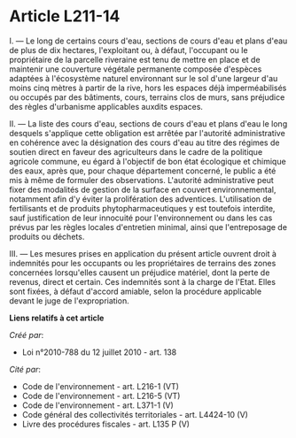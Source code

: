 # Article L211-14

I. ― Le long de certains cours d'eau, sections de cours d'eau et plans d'eau de plus de dix hectares, l'exploitant ou, à
défaut, l'occupant ou le propriétaire de la parcelle riveraine est tenu de mettre en place et de maintenir une couverture
végétale permanente composée d'espèces adaptées à l'écosystème naturel environnant sur le sol d'une largeur d'au moins cinq
mètres à partir de la rive, hors les espaces déjà imperméabilisés ou occupés par des bâtiments, cours, terrains clos de murs,
sans préjudice des règles d'urbanisme applicables auxdits espaces.

II. ― La liste des cours d'eau, sections de cours d'eau et plans d'eau le long desquels s'applique cette obligation est
arrêtée par l'autorité administrative en cohérence avec la désignation des cours d'eau au titre des régimes de soutien direct
en faveur des agriculteurs dans le cadre de la politique agricole commune, eu égard à l'objectif de bon état écologique et
chimique des eaux, après que, pour chaque département concerné, le public a été mis à même de formuler des observations.
L'autorité administrative peut fixer des modalités de gestion de la surface en couvert environnemental, notamment afin d'y
éviter la prolifération des adventices. L'utilisation de fertilisants et de produits phytopharmaceutiques y est toutefois
interdite, sauf justification de leur innocuité pour l'environnement ou dans les cas prévus par les règles locales
d'entretien minimal, ainsi que l'entreposage de produits ou déchets.

III. ― Les mesures prises en application du présent article ouvrent droit à indemnités pour les occupants ou les
propriétaires de terrains des zones concernées lorsqu'elles causent un préjudice matériel, dont la perte de revenus, direct
et certain. Ces indemnités sont à la charge de l'Etat. Elles sont fixées, à défaut d'accord amiable, selon la procédure
applicable devant le juge de l'expropriation.

**Liens relatifs à cet article**

_Créé par_:

  - Loi n°2010-788 du 12 juillet 2010 - art. 138

_Cité par_:

  - Code de l'environnement - art. L216-1 (VT)
  - Code de l'environnement - art. L216-5 (VT)
  - Code de l'environnement - art. L371-1 (V)
  - Code général des collectivités territoriales - art. L4424-10 (V)
  - Livre des procédures fiscales - art. L135 P (V)
